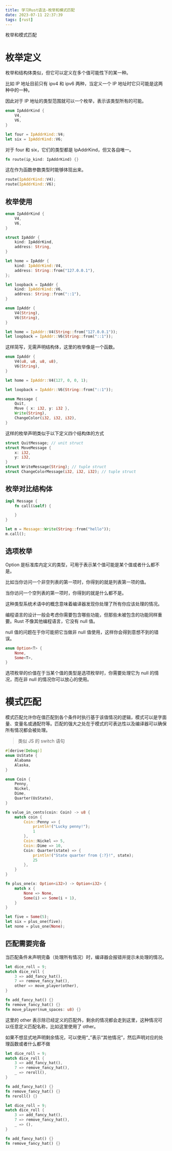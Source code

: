 ```yaml
---
title: 学习Rust语法-枚举和模式匹配
date: 2023-07-11 22:37:39
tags: [rust]
---
```


枚举和模式匹配

<!-- more -->

# 枚举定义

枚举和结构体类似，但它可以定义在多个值可能性下的某一种。

比如 IP 地址目前只有 ipv4 和 ipv6 两种，当定义一个 IP 地址时它只可能是这两种中的一种。

因此对于 IP 地址的类型范围就可以一个枚举，表示该类型所有的可能。

```rs
enum IpAddrKind {
    V4,
    V6,
}

let four = IpAddrKind::V4;
let six = IpAddrKind::V6;
```

对于 four 和 six，它们的类型都是 IpAddrKind，但又各自唯一。

```rs
fn route(ip_kind: IpAddrKind) {}
```

这在作为函数参数类型时能够体现出来。

```rs
route(IpAddrKind::V4);
route(IpAddrKind::V6);
```

## 枚举使用

```rs
enum IpAddrKind {
    V4,
    V6,
}

struct IpAddr {
    kind: IpAddrKind,
    address: String,
}

let home = IpAddr {
    kind: IpAddrKind::V4,
    address: String::from("127.0.0.1"),
};

let loopback = IpAddr {
    kind: IpAddrKind::V6,
    address: String::from("::1"),
}
```

```rs
enum IpAddr {
    V4(String),
    V6(String),
}

let home = IpAddr::V4(String::from("127.0.0.1"));
let loopback = IpAddr::V6(String::from("::1"));
```

这样简写，无需声明结构体，这里的枚举像是一个函数。

```rs
enum IpAddr {
    V4(u8, u8, u8, u8),
    V6(String),
}

let home = IpAddr::V4(127, 0, 0, 1);

let loopback = IpAddr::V6(String::from("::1"));
```

```rs
enum Message {
    Quit,
    Move { x: i32, y: i32 },
    Write(String),
    ChangeColor(i32, i32, i32),
}
```

这样的枚举声明类似于以下定义四个结构体的方式

```rs
struct QuitMessage; // unit struct
struct MoveMessage {
    x: i32,
    y: i32,
}
struct WriteMessage(String); // tuple struct
struct ChangeColorMessage(i32, i32, i32); // tuple struct
```

## 枚举对比结构体

```rs
impl Message {
    fn call(&self) {

    }
}

let m = Message::Write(String::from("hello"));
m.call();
```

## 选项枚举

Option 是标准库内定义的类型，可用于表示某个值可能是某个值或者什么都不是。

比如当你访问一个非空列表的第一项时，你得到的就是列表第一项的值。

当你访问一个空列表的第一项时，你得到的就是什么都不是。

这种类型系统术语中的概念意味着编译器发现你处理了所有你应该处理的情况。

编程语言的设计一般会考虑你需要包含哪些功能，但那些未被包含的功能同样重要。Rust 不像其他编程语言，它没有 null 值。

null 值的问题在于你可能把它当做非 null 值使用，这样你会得到意想不到的错误。

```rs
enum Option<T> {
    None,
    Some<T>,
}
```

选项枚举的价值在于当某个值的类型是选项枚举时，你需要处理它为 null 的情况，而在非 null 的情况你可以放心的使用。

# 模式匹配

模式匹配允许你在值匹配到各个条件时执行基于该值情况的逻辑，模式可以是字面量、变量名或通配符等。匹配的强大之处在于模式的可表达性以及编译器可以确保所有情况都会被处理。

> 类似 JS 的 switch 语句

```rs
#[derive(Debug)]
enum UsState {
    Alabama
    Alaska,
}

enum Coin {
    Penny,
    Nickel,
    Dime,
    Quarter(UsState),
}

fn value_in_cents(coin: Coin) -> u8 {
    match coin {
        Coin::Penny => {
            println!("Lucky penny!");
            1
        },
        Coin::Nickel => 5,
        Coin::Dime => 10,
        Coin: Quarter(state) => {
            println!("State quarter from {:?}!", state);
            25
        },
    }
}
```

```rs
fn plus_one(x: Option<i32>) -> Option<i32> {
    match x {
        None => None,
        Some(i) => Some(i + 1),
    }
}

let five = Some(5);
let six = plus_one(five);
let none = plus_one(None);
```

## 匹配需要完备

当匹配条件未声明完备（处理所有情况）时，编译器会报错并提示未处理的情况。

```rs
let dice_roll = 9;
match dice_roll {
    3 => add_fancy_hat(),
    7 => remove_fancy_hat(),
    other => move_player(other),
}

fn add_fancy_hat() {}
fn remove_fancy_hat() {}
fn move_player(num_spaces: u8) {}
```

这里的 other 表示除已经定义的匹配外，剩余的情况都会走到这里，这种情况可以任意定义匹配名称，比如这里使用了 other。

如果不想显式地声明剩余情况，可以使用“_”表示“其他情况”，然后声明对应的处理函数或者什么都不做

```rs
let dice_roll = 9;
match dice_roll {
    3 => add_fancy_hat(),
    7 => remove_fancy_hat(),
    _ => reroll(),
}

fn add_fancy_hat() {}
fn remove_fancy_hat() {}
fn reroll() {}
```

```rs
let dice_roll = 9;
match dice_roll {
    3 => add_fancy_hat(),
    7 => remove_fancy_hat(),
    _ => (),
}

fn add_fancy_hat() {}
fn remove_fancy_hat() {}
```
